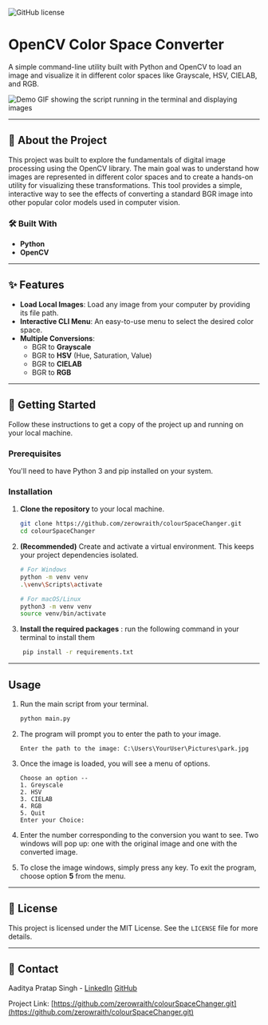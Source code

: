 ![GitHub license](https://img.shields.io/badge/license-MIT-blue.svg)

# OpenCV Color Space Converter

A simple command-line utility built with Python and OpenCV to load an image and visualize it in different color spaces like Grayscale, HSV, CIELAB, and RGB.

![Demo GIF showing the script running in the terminal and displaying images](./project1demo.gif)

---

## 📖 About the Project

This project was built to explore the fundamentals of digital image processing using the OpenCV library. The main goal was to understand how images are represented in different color spaces and to create a hands-on utility for visualizing these transformations. This tool provides a simple, interactive way to see the effects of converting a standard BGR image into other popular color models used in computer vision.

### 🛠️ Built With

* **Python**
* **OpenCV**

---

## ✨ Features

* **Load Local Images**: Load any image from your computer by providing its file path.
* **Interactive CLI Menu**: An easy-to-use menu to select the desired color space.
* **Multiple Conversions**:
    * BGR to **Grayscale**
    * BGR to **HSV** (Hue, Saturation, Value)
    * BGR to **CIELAB**
    * BGR to **RGB**

---

## 🚀 Getting Started

Follow these instructions to get a copy of the project up and running on your local machine.

### Prerequisites

You'll need to have Python 3 and pip installed on your system.

### Installation

1.  **Clone the repository** to your local machine.
    ```sh
    git clone https://github.com/zerowraith/colourSpaceChanger.git
    cd colourSpaceChanger
    ```

2.  **(Recommended)** Create and activate a virtual environment. This keeps your project dependencies isolated.
    ```sh
    # For Windows
    python -m venv venv
    .\venv\Scripts\activate

    # For macOS/Linux
    python3 -m venv venv
    source venv/bin/activate
    ```

3.  **Install the required packages** : run the following command in your terminal to install them

```sh
    pip install -r requirements.txt
 ```

---

## Usage

1.  Run the main script from your terminal.
    ```sh
    python main.py
    ```

2.  The program will prompt you to enter the path to your image.
    ```
    Enter the path to the image: C:\Users\YourUser\Pictures\park.jpg
    ```

3.  Once the image is loaded, you will see a menu of options.
    ```
    Choose an option --
    1. Greyscale
    2. HSV
    3. CIELAB
    4. RGB
    5. Quit
    Enter your Choice:
    ```

4.  Enter the number corresponding to the conversion you want to see. Two windows will pop up: one with the original image and one with the converted image.

5.  To close the image windows, simply press any key. To exit the program, choose option **5** from the menu.

---

## 📄 License

This project is licensed under the MIT License. See the `LICENSE` file for more details.

---

## 📧 Contact

Aaditya Pratap Singh - [LinkedIn](https://linkedin.com/in/aps-cv)    [GitHub](https://github.com/zerowraith)

Project Link: [https://github.com/zerowraith/colourSpaceChanger.git](https://github.com/zerowraith/colourSpaceChanger.git)
